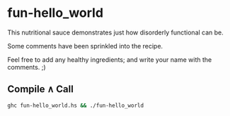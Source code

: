 # fun-hello_world

This nutritional sauce demonstrates just how disorderly functional can be.

Some comments have been sprinkled into the recipe.

Feel free to add any healthy ingredients; and write your name with the comments. ;)

## Compile ∧ Call

```bash
ghc fun-hello_world.hs && ./fun-hello_world
```
